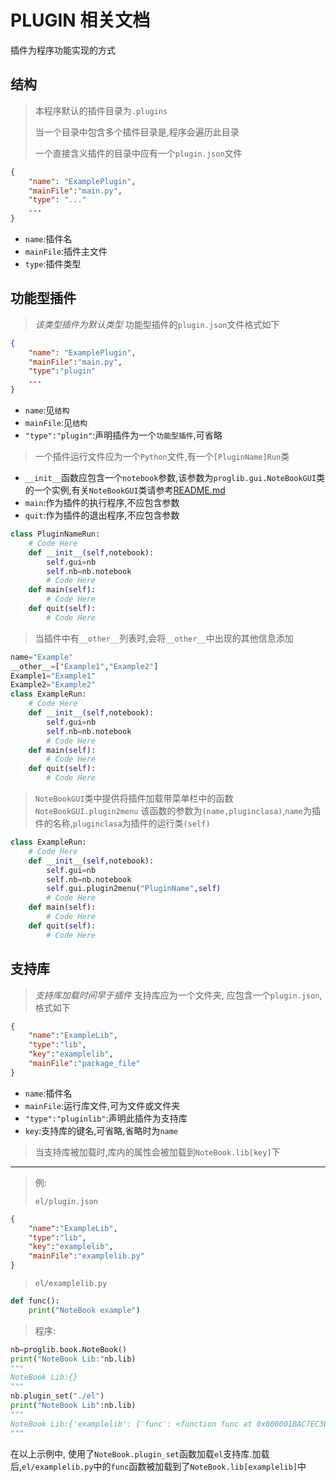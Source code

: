 # PLUGIN 相关文档

插件为程序功能实现的方式

## 结构

> 本程序默认的插件目录为`.plugins`
>
>当一个目录中包含多个插件目录是,程序会遍历此目录
>
>一个直接含义插件的目录中应有一个`plugin.json`文件

```JSON
{
    "name": "ExamplePlugin",
    "mainFile":"main.py",
    "type": "..."
    ...
}
```

- `name`:插件名
- `mainFile`:插件主文件
- `type`:插件类型

## 功能型插件

> *该类型插件为默认类型*
> 功能型插件的`plugin.json`文件格式如下

```JSON
{
    "name": "ExamplePlugin",
    "mainFile":"main.py",
    "type":"plugin"
    ...
}
```

- `name`:见`结构`
- `mainFile`:见`结构`
- `"type":"plugin"`:声明插件为一个`功能型插件`,可省略

> 一个插件运行文件应为一个`Python`文件,有一个`[PluginName]Run`类

- `__init__`函数应包含一个`notebook`参数,该参数为`proglib.gui.NoteBookGUI`类的一个实例,有关`NoteBookGUI`类请参考[README.md](./README.md)
- `main`:作为插件的执行程序,不应包含参数
- `quit`:作为插件的退出程序,不应包含参数

``` Python
class PluginNameRun:
    # Code Here
    def __init__(self,notebook):
        self.gui=nb
        self.nb=nb.notebook
        # Code Here
    def main(self):
        # Code Here
    def quit(self):
        # Code Here
```

> 当插件中有`__other__`列表时,会将`__other__`中出现的其他信息添加

``` Python
name="Example"
__other__=["Example1","Example2"]
Example1="Example1"
Example2="Example2"
class ExampleRun:
    # Code Here
    def __init__(self,notebook):
        self.gui=nb
        self.nb=nb.notebook
        # Code Here
    def main(self):
        # Code Here
    def quit(self):
        # Code Here
```

> `NoteBookGUI`类中提供将插件加载带菜单栏中的函数`NoteBookGUI.plugin2menu`
> 该函数的参数为`(name,pluginclasa)`,`name`为插件的名称,`pluginclasa`为插件的运行类`(self)`

```Python
class ExampleRun:
    # Code Here
    def __init__(self,notebook):
        self.gui=nb
        self.nb=nb.notebook
        self.gui.plugin2menu("PluginName",self)
        # Code Here
    def main(self):
        # Code Here
    def quit(self):
        # Code Here
```

## 支持库

> *支持库加载时间早于插件*
> 支持库应为一个文件夹, 应包含一个`plugin.json`,格式如下

```JSON
{
    "name":"ExampleLib",
    "type":"lib",
    "key":"examplelib",
    "mainFile":"package_file"
}
```

- `name`:插件名
- `mainFile`:运行库文件,可为文件或文件夹
- `"type":"pluginlib"`:声明此插件为支持库
- `key`:支持库的键名,可省略,省略时为`name`

>当支持库被加载时,库内的属性会被加载到`NoteBook.lib[key]`下
---
>例:
>
> `el/plugin.json`

```JSON
{
    "name":"ExampleLib",
    "type":"lib",
    "key":"examplelib",
    "mainFile":"examplelib.py"
}
```

>
>`el/examplelib.py`

```Python
def func():
    print("NoteBook example")
```

> 程序:

``` Python
nb=proglib.book.NoteBook()
print("NoteBook Lib:"nb.lib)
"""
NoteBook Lib:{}
"""
nb.plugin_set("./el")
print("NoteBook Lib":nb.lib)
"""
NoteBook Lib:{'examplelib': {'func': <function func at 0x000001BAC7EC3E20>}}
"""
```

在以上示例中, 使用了`NoteBook.plugin_set`函数加载`el`支持库.加载后,`el/examplelib.py`中的`func`函数被加载到了`NoteBook.lib[examplelib]`中
